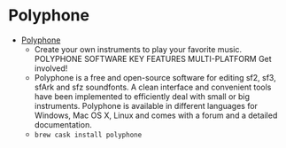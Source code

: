 # Polyphone
- [Polyphone](https://polyphone-soundfonts.com/)
  -  Create your own instruments to play your favorite music. POLYPHONE SOFTWARE KEY FEATURES MULTI-PLATFORM Get involved!
  - Polyphone is a free and open-source software for editing sf2, sf3, sfArk and sfz soundfonts. A clean interface and convenient tools have been implemented to efficiently deal with small or big instruments. Polyphone is available in different languages for Windows, Mac OS X, Linux and comes with a forum and a detailed documentation.
  - `brew cask install polyphone`
